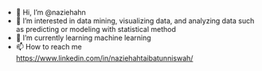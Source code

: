 - 👋 Hi, I’m @naziehahn
- 👀 I’m interested in data mining, visualizing data, and analyzing data such as predicting or modeling with statistical method
- 🌱 I’m currently learning machine learning
- 📫 How to reach me https://www.linkedin.com/in/naziehahtaibatunniswah/

<!---
naziehahn/naziehahn is a ✨ special ✨ repository because its `README.md` (this file) appears on your GitHub profile.
You can click the Preview link to take a look at your changes.
--->
